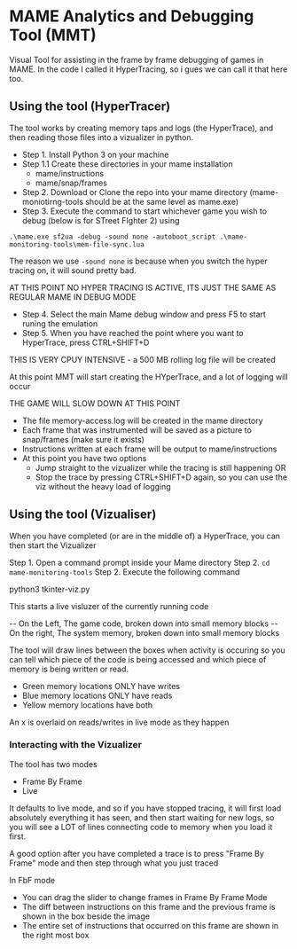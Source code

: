 # MAME Analytics and Debugging Tool (MMT)
Visual Tool for assisting in the frame by frame debugging of games in MAME.
In the code I called it HyperTracing, so i gues we can call it that here too.

## Using the tool (HyperTracer)

The tool works by creating memory taps and logs (the HyperTrace), and then reading those files into a vizualizer in python.

- Step 1. Install Python 3 on your machine
- Step 1.1 Create these directories in your mame installation
   - mame/instructions
   - mame/snap/frames
- Step 2. Download or Clone the repo into your mame directory (mame-moniotirng-tools should be at the same level as mame.exe)
- Step 3. Execute the command to start whichever game you wish to debug (below is for STreet FIghter 2) using

`.\mame.exe sf2ua -debug -sound none -autoboot_script .\mame-monitoring-tools\mem-file-sync.lua`

The reason we use `-sound none` is because when you switch the hyper tracing on, it will sound pretty bad.

AT THIS POINT NO HYPER TRACING IS ACTIVE, ITS JUST THE SAME AS REGULAR MAME IN DEBUG MODE

- Step 4. Select the main Mame debug window and press F5 to start runing the emulation
- Step 5. When you have reached the point where you want to HyperTrace, press CTRL+SHIFT+D

THIS IS VERY CPUY INTENSIVE - a 500 MB rolling log file will be created

At this point MMT will start creating the HYperTrace, and a lot of logging will occur

THE GAME WILL SLOW DOWN AT THIS POINT

- The file memory-access.log will be created in the mame directory
- Each frame that was instrumented will be saved as a picture to snap/frames (make sure it exists)
- Instructions written at each frame will be output to mame/instructions
- At this point you have two options
   - Jump straight to the vizualizer while the tracing is still happening OR
   - Stop the trace by pressing CTRL+SHIFT+D again, so you can use the viz without the heavy load of logging

## Using the tool (Vizualiser)
When you have completed (or are in the middle of) a HyperTrace, you can then start the Vizualizer

Step 1. Open a command prompt inside your Mame directory
Step 2. `cd mame-monitoring-tools`
Step 2. Execute the following command

python3 tkinter-viz.py

This starts a live visluzer of the currently running code

-- On the Left, The game code, broken down into small memory blocks
-- On the right, The system memory, broken down into small memory blocks

The tool will draw lines between the boxes when activity is occuring so you can tell which piece of the code is being accessed
and which piece of memory is being written or read.
 - Green memory locations ONLY have writes
 - Blue memory locations ONLY have reads
 - Yellow memory locations have both

An x is overlaid on reads/writes in live mode as they happen

### Interacting with the Vizualizer

The tool has two modes
- Frame By Frame
- Live

It defaults to live mode, and so if you have stopped tracing, it will first load absolutely everything it has seen, 
and then start waiting for new logs, so you will see a LOT of lines connecting code to memory when you load it first.

A good option after you have completed a trace is to press "Frame By Frame" mode and then step through what you just traced

In FbF mode

- You can drag the slider to change frames in Frame By Frame Mode
- The diff between instructions on this frame and the previous frame is shown in the box beside the image
- The entire set of instructions that occurred on this frame are shown in the right most box









